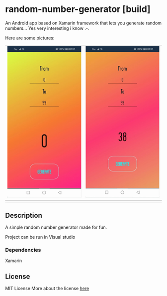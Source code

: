 # random-number-generator [build]

An Android app based on Xamarin framework that lets you generate random numbers... 
Yes very interesting i know .-.

Here are some pictures:

| ![](/app.jpg)  | ![](/app2.jpg) |
|:---:|:---:|
|     |     |


## Description

A simple random number generator made for fun.

Project can be run in Visual studio

### Dependencies
Xamarin 

## License

MIT License
More about the license [here](./LICENSE.txt) 
